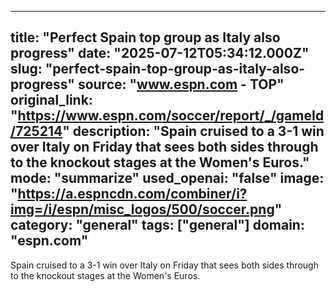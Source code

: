 ---
   title: "Perfect Spain top group as Italy also progress"
   date: "2025-07-12T05:34:12.000Z"
   slug: "perfect-spain-top-group-as-italy-also-progress"
   source: "www.espn.com - TOP"
   original_link: "https://www.espn.com/soccer/report/_/gameId/725214"
   description: "Spain cruised to a 3-1 win over Italy on Friday that sees both sides through to the knockout stages at the Women's Euros."
   mode: "summarize"
   used_openai: "false"
   image: "https://a.espncdn.com/combiner/i?img=/i/espn/misc_logos/500/soccer.png"
   category: "general"
   tags: ["general"]
   domain: "espn.com"
  ---
  Spain cruised to a 3-1 win over Italy on Friday that sees both sides through to the knockout stages at the Women's Euros.